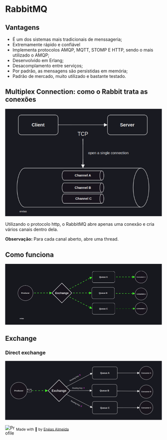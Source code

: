 # RabbitMQ

## Vantagens

-   É um dos sistemas mais tradicionais de menssageria;
-   Extremamente rápido e confiável
-   Implementa protocolos AMQP, MQTT, STOMP E HTTP, sendo o mais utilizado o AMQP;
-   Desenvolvido em Erlang;
-   Desacomplamento entre serviços;
-   Por padrão, as mensagens são persistidas em memória;
-   Padrão de mercado, muito utilizado e bastante testado.

## Multiplex Connection: como o Rabbit trata as conexões

<p align="center">
    <img src="./media/rabbit-1.png" />
</>

Utilizando o protocolo http, o RabbitMQ abre apenas uma conexão e cria vários canais dentro dela.

**Observação:** Para cada canal aberto, abre uma thread.

## Como funciona

<p align="center">
    <img src="./media/rabbit-2.gif" />
</>

## Exchange

### Direct exchange

<p align="center">
    <img src="./media/rabbit-3.gif" />
</>

<div>
  <img align="left" src="https://imgur.com/k8HFd0F.png" width=35 alt="Profile"/>
  <sub>Made with 💙 by <a href="https://github.com/venzel">Enéas Almeida</a></sub>
</div>
